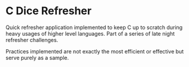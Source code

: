 # C Dice Refresher
Quick refresher application implemented to keep C up to scratch during heavy usages of higher level languages. Part of
a series of late night refresher challenges.

Practices implemented are not exactly the most efficient or effective but serve purely as a sample.